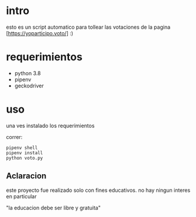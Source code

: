 # intro
esto es un script automatico para tollear las votaciones de la pagina [https://yoparticipo.voto/] :)

# requerimientos
- python 3.8
- pipenv
- geckodriver
# uso
una ves instalado los requerimientos

correr:

```
pipenv shell
pipenv install
python voto.py
```

## Aclaracion
este proyecto fue realizado solo con fines educativos. no hay ningun interes en particular

"la educacion debe ser libre y gratuita"